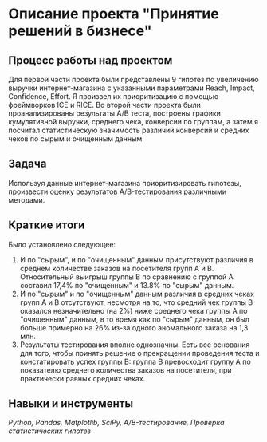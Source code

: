 # Описание проекта "Принятие решений в бизнесе"
 
## Процесс работы над проектом
Для первой части проекта были представлены 9 гипотез по увеличению выручки интернет-магазина с указанными параметрами Reach, Impact, Confidence, Effort. Я произвел их приоритизацию с помощью фреймворков ICE и RICE.
Во второй части проекта были проанализированы результаты A/B теста, построены графики кумулятивной выручки, среднего чека,
конверсии по группам, а затем я посчитал статистическую значимость различий конверсий и средних чеков по сырым и очищенным данным

## Задача
Используя данные интернет-магазина приоритизировать гипотезы, произвести оценку результатов A/B-тестирования различными методами.

## Краткие итоги
Было установлено следующее:
1) И по "сырым", и по "очищенным" данным присутствуют различия в среднем количестве заказов на посетителя групп A и B. Относительный выигрыш группы B по сравнению с группой A составил 17,4% по "очищенным" и 13.8% по "сырым" данным.
2) И по "сырым" и по "очищенным" данным различия в средних чеках групп A и B отсутствуют, несмотря на то, что средний чек группы B оказался незначительно (на 2%) ниже среднего чека группы A по "очищенным" данным, в то время как по "сырым" данным, он был больше примерно на 26% из-за одного аномального заказа на 1,3 млн.
3) Результаты тестирования вполне однозначны. Есть все основания для того, чтобы принять решение о прекращении проведения теста и констатировать успех группы B: группа B превосходит группу A по показателю среднего количества заказов на посетителя, при практически равных средних чеках.

## Навыки и инструменты
*Python, Pandas, Matplotlib, SciPy, A/B-тестирование, Проверка статистических гипотез*

